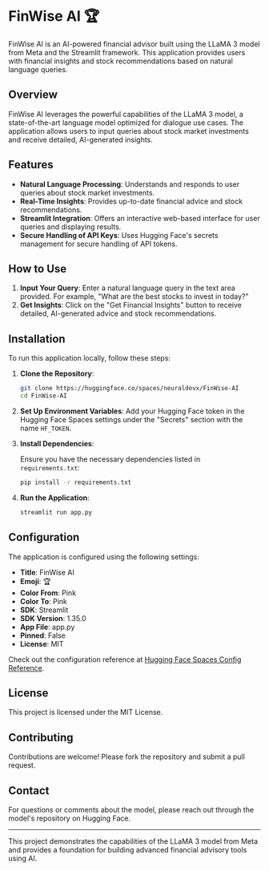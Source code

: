 # FinWise AI 🏆

FinWise AI is an AI-powered financial advisor built using the LLaMA 3 model from Meta and the Streamlit framework. This application provides users with financial insights and stock recommendations based on natural language queries.

## Overview

FinWise AI leverages the powerful capabilities of the LLaMA 3 model, a state-of-the-art language model optimized for dialogue use cases. The application allows users to input queries about stock market investments and receive detailed, AI-generated insights.

## Features

- **Natural Language Processing**: Understands and responds to user queries about stock market investments.
- **Real-Time Insights**: Provides up-to-date financial advice and stock recommendations.
- **Streamlit Integration**: Offers an interactive web-based interface for user queries and displaying results.
- **Secure Handling of API Keys**: Uses Hugging Face's secrets management for secure handling of API tokens.

## How to Use

1. **Input Your Query**: Enter a natural language query in the text area provided. For example, "What are the best stocks to invest in today?"
2. **Get Insights**: Click on the "Get Financial Insights" button to receive detailed, AI-generated advice and stock recommendations.

## Installation

To run this application locally, follow these steps:

1. **Clone the Repository**:

    ```bash
    git clone https://huggingface.co/spaces/neuraldevx/FinWise-AI
    cd FinWise-AI
    ```

2. **Set Up Environment Variables**:
   Add your Hugging Face token in the Hugging Face Spaces settings under the "Secrets" section with the name `HF_TOKEN`.

3. **Install Dependencies**:

    Ensure you have the necessary dependencies listed in `requirements.txt`:

    ```bash
    pip install -r requirements.txt
    ```

4. **Run the Application**:

    ```bash
    streamlit run app.py
    ```

## Configuration

The application is configured using the following settings:

- **Title**: FinWise AI
- **Emoji**: 🏆
- **Color From**: Pink
- **Color To**: Pink
- **SDK**: Streamlit
- **SDK Version**: 1.35.0
- **App File**: app.py
- **Pinned**: False
- **License**: MIT

Check out the configuration reference at [Hugging Face Spaces Config Reference](https://huggingface.co/docs/hub/spaces-config-reference).

## License

This project is licensed under the MIT License.

## Contributing

Contributions are welcome! Please fork the repository and submit a pull request.

## Contact

For questions or comments about the model, please reach out through the model's repository on Hugging Face.

---

This project demonstrates the capabilities of the LLaMA 3 model from Meta and provides a foundation for building advanced financial advisory tools using AI.
